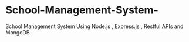 # School-Management-System-
School Management System Using Node.js , Express.js , Restful APIs and MongoDB
